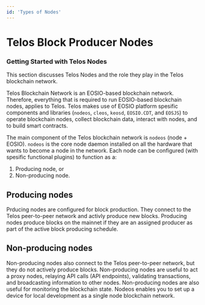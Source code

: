 ```yaml
---
id: 'Types of Nodes'
---
```


# Telos Block Producer Nodes
### Getting Started with Telos Nodes
This section discusses Telos Nodes and the role they play in the Telos blockchain network.

Telos Blockchain Network is an EOSIO-based blockchain network. Therefore, everything that is required to run EOSIO-based blockchain nodes, applies to Telos. Telos makes use of EOSIO platform spesific components and libraries (`nodeos`, `cleos`, `keosd`, `EOSIO.CDT`, and `EOSJS`) to operate blockchain nodes, collect blockchain data, interact with nodes, and to build smart contracts.

The main component of the Telos blockchain network is `nodeos` (node + EOSIO). `nodeos` is the core node daemon installed on all the hardware that wants to become a node in the network. Each node can be configured (with spesific functional plugins) to function as a:
1. Producing node, or
2. Non-producing node.

## Producing nodes
Prducing nodes are configured for block production. They connect to the Telos peer-to-peer network and activly produce new blocks. Producing nodes produce blocks on the mainnet if they are an assigned producer as part of the active block producing schedule.

## Non-producing nodes
Non-producing nodes also connect to the Telos peer-to-peer network, but they do not actively produce blocks. Non-producing nodes are useful to act a proxy nodes, relaying API calls (API endpoints), validating transactions, and broadcasting information to other nodes. Non-producing nodes are also useful for monitoring the blockchain state. Nodeos enables you to set up a device for local development as a single node blockchain network.




